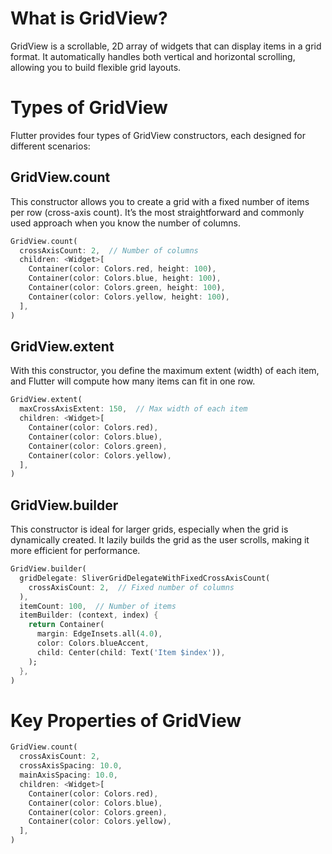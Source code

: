 # What is GridView?

GridView is a scrollable, 2D array of widgets that can display items in a grid format. It automatically handles both vertical and horizontal scrolling, allowing you to build flexible grid layouts.

# Types of GridView

Flutter provides four types of GridView constructors, each designed for different scenarios:

## GridView.count

This constructor allows you to create a grid with a fixed number of items per row (cross-axis count). It’s the most straightforward and commonly used approach when you know the number of columns.

```dart
GridView.count(
  crossAxisCount: 2,  // Number of columns
  children: <Widget>[
    Container(color: Colors.red, height: 100),
    Container(color: Colors.blue, height: 100),
    Container(color: Colors.green, height: 100),
    Container(color: Colors.yellow, height: 100),
  ],
)
```

## GridView.extent

With this constructor, you define the maximum extent (width) of each item, and Flutter will compute how many items can fit in one row.

```dart
GridView.extent(
  maxCrossAxisExtent: 150,  // Max width of each item
  children: <Widget>[
    Container(color: Colors.red),
    Container(color: Colors.blue),
    Container(color: Colors.green),
    Container(color: Colors.yellow),
  ],
)
```

## GridView.builder

This constructor is ideal for larger grids, especially when the grid is dynamically created. It lazily builds the grid as the user scrolls, making it more efficient for performance.

```dart
GridView.builder(
  gridDelegate: SliverGridDelegateWithFixedCrossAxisCount(
    crossAxisCount: 2,  // Fixed number of columns
  ),
  itemCount: 100,  // Number of items
  itemBuilder: (context, index) {
    return Container(
      margin: EdgeInsets.all(4.0),
      color: Colors.blueAccent,
      child: Center(child: Text('Item $index')),
    );
  },
)
```

# Key Properties of GridView

```dart
GridView.count(
  crossAxisCount: 2,
  crossAxisSpacing: 10.0,
  mainAxisSpacing: 10.0,
  children: <Widget>[
    Container(color: Colors.red),
    Container(color: Colors.blue),
    Container(color: Colors.green),
    Container(color: Colors.yellow),
  ],
)
```